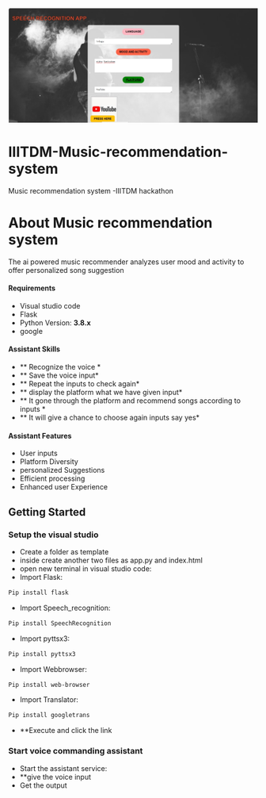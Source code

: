 ![alt text](https://github.com/Sharath78s/IIITDM-Music-recommendation-system/blob/main/output/output%20screen.jpeg)
# IIITDM-Music-recommendation-system
Music recommendation system -IIITDM hackathon
# About Music recommendation system  
The ai powered music recommender analyzes user mood and activity to offer personalized song suggestion

#### Requirements

* Visual studio code
* Flask
* Python Version: **3.8.x**
* google

#### Assistant Skills 
* ** Recognize the voice *
* ** Save the voice input*
* ** Repeat the inputs to check again*
* ** display the platform what we have given input*
* ** It gone through the platform and recommend songs according to inputs *
* ** It will give a chance to choose again inputs say yes*

#### Assistant Features
* User inputs
* Platform Diversity
* personalized Suggestions
* Efficient processing
* Enhanced user Experience


## Getting Started
### Setup the visual studio 
* Create a folder as template
* inside create another two files as app.py and index.html
* open new terminal in visual studio code:
* Import Flask:
```bash
Pip install flask
```
* Import Speech_recognition:
```bash
Pip install SpeechRecognition
```
* Import pyttsx3:
```bash
Pip install pyttsx3
```
* Import Webbrowser:
```bash
Pip install web-browser
```
* Import Translator:
```bash
Pip install googletrans
```
* **Execute and click the link
### Start voice commanding assistant
*   Start the assistant service:
* **give the voice input
* Get the output 

  


